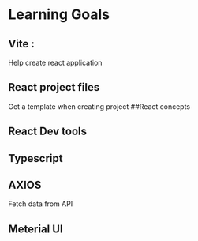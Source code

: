 # Learning Goals

## Vite :
Help create react application


## React project files 
Get a template when creating project
##React concepts

## React Dev tools


## Typescript


## AXIOS

Fetch data from API

## Meterial UI